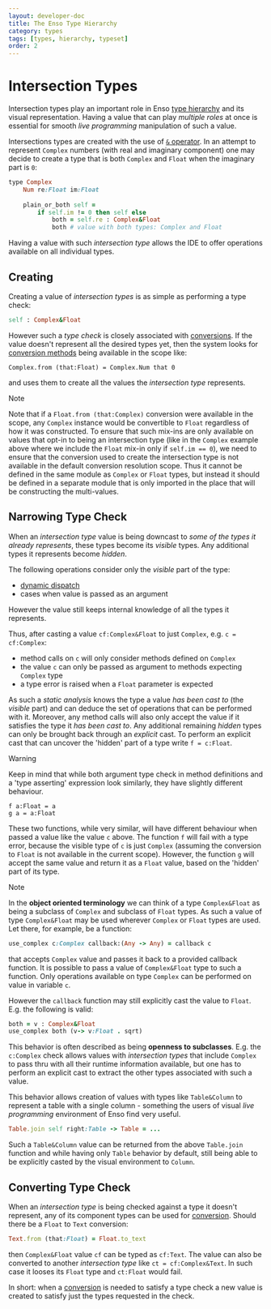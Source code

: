 ```yaml
---
layout: developer-doc
title: The Enso Type Hierarchy
category: types
tags: [types, hierarchy, typeset]
order: 2
---
```


# Intersection Types

Intersection types play an important role in Enso [type hierarchy](./hierarchy.md)
and its visual representation. Having a value that can play _multiple roles_
at once is essential for smooth _live programming_ manipulation of such a value.

Intersections types are created with the use of [`&` operator](./hierarchy.md#typeset-operators).
In an attempt to represent `Complex` numbers (with real and imaginary component)
one may decide to create a type that is both `Complex` and `Float` when the
imaginary part is `0`:
```ruby
type Complex
    Num re:Float im:Float
    
    plain_or_both self = 
        if self.im != 0 then self else
            both = self.re : Complex&Float
            both # value with both types: Complex and Float
```   
Having a value with such _intersection type_ allows the IDE to offer operations
available on all individual types.

## Creating

Creating a value of _intersection types_ is as simple as performing a type check:
```ruby
self : Complex&Float
```
However such a _type check_ is closely associated with [conversions](../syntax/conversions.md).
If the value doesn't represent all the desired types yet, then the system looks 
for [conversion methods](../syntax/conversions.md) being available in the scope like:
```
Complex.from (that:Float) = Complex.Num that 0
```
and uses them to create all the values the _intersection type_ represents.

> [!NOTE]
> Note that if a `Float.from (that:Complex)` conversion were available in the scope, 
> any `Complex` instance would be convertible to `Float` regardless of how it was constructed. 
> To ensure that such mix-ins are only available on values that opt-in to being 
> an intersection type (like in the `Complex` example above where we include 
> the `Float` mix-in only if `self.im == 0`), we need to ensure that the conversion 
> used to create the intersection type is not available in the default 
> conversion resolution scope. Thus it cannot be defined in the same module 
> as `Complex` or `Float` types, but instead it should be defined in a separate 
> module that is only imported in the place that will be constructing the multi-values.

<!--
Just as demonstrated at
https://github.com/enso-org/enso/commit/3d8a0e1b90b20cfdfe5da8d2d3950f644a4b45b8#diff-c6ef852899778b52ce6a11ebf9564d102c273021b212a4848b7678e120776287R23
-->

## Narrowing Type Check

When an _intersection type_ value is being downcast to _some of the types it already represents_,
these types become its _visible_ types. Any additional types it represents become _hidden_.

The following operations consider only the _visible_ part of the type:
- [dynamic dispatch](../types/dynamic-dispatch.md)
- cases when value is passed as an argument

However the value still keeps internal knowledge of all the types it represents.

Thus, after casting a value `cf:Complex&Float` to just `Complex`, e.g. `c = cf:Complex`:
- method calls on `c` will only consider methods defined on `Complex`
- the value `c` can only be passed as argument to methods expecting `Complex` type
- a type error is raised when a `Float` parameter is expected

As such a _static analysis_ knows the type a value _has been cast to_ (the _visible_ part)
and  can deduce the set of operations that can be performed with it. Moreover, any
method calls will also only accept the value if it satisfies the type it 
_has been cast to_. Any additional remaining _hidden_ types
can only be brought back through an _explicit_ cast.
To perform an explicit cast that can uncover the 'hidden' part of a type write
`f = c:Float`.

<!--
When #11828 is fixed.

- or inspect the types in a `case` expression, e.g.
  ```
  case c of
      f : Float -> f.sqrt
      _ -> "Not a float"
  ```
-->

> [!WARNING]
> Keep in mind that while both argument type check in method definitions and a 
> 'type asserting' expression look similarly, they have slightly different behaviour.
> ```
> f a:Float = a
> g a = a:Float
> ```
> These two functions, while very similar, will have different behaviour when 
> passed a value like the value `c` above. The function `f` will fail with 
> a type error, because the visible type of `c` is just `Complex` (assuming 
> the conversion to `Float` is not available in the current scope). 
> However, the function `g` will accept the same value and return it as 
> a `Float` value, based on the 'hidden' part of its type.

> [!NOTE]
> In the **object oriented terminology** we can think of
> a type `Complex&Float` as being a subclass of `Complex` and subclass of `Float` types.
> As such a value of type `Complex&Float` may be used wherever `Complex` or `Float` types
> are used. Let there, for example, be a function:
> ```ruby
> use_complex c:Complex callback:(Any -> Any) = callback c
> ```
> that accepts `Complex` value and passes it back to a provided callback function.
> It is possible to pass a value of `Complex&Float` type to such a function. Only
> operations available on type `Complex` can be performed on value in variable `c`.
>
> However the `callback` function may still explicitly cast the value to `Float`.
> E.g. the following is valid:
> ```ruby
> both = v : Complex&Float
> use_complex both (v-> v:Float . sqrt)
> ```
> This behavior is often described as being **openness to subclasses**. E.g. the `c:Complex` 
> check allows values with _intersection types_ that include `Complex` to pass thru with
> all their runtime information available,
> but one has to perform an explicit cast to extract the other types associated with
> such a value.

This behavior allows creation of values with types like `Table&Column` to represent a table
with a single column - something the users of visual _live programming_ environment of Enso find
very useful.
```ruby
Table.join self right:Table -> Table = ...
```
Such a `Table&Column` value can be returned from the above `Table.join` function and while
having only `Table` behavior by default, still being able to be explicitly casted by the visual environment
to `Column`. 

## Converting Type Check

When an _intersection type_ is being checked against a type it doesn't represent,
any of its component types can be used for [conversion](../syntax/conversions.md).
Should there be a `Float` to `Text` conversion:
```ruby
Text.from (that:Float) = Float.to_text
```
then `Complex&Float` value `cf` can be typed as `cf:Text`. The value can also
be converted to another _intersection type_ like `ct = cf:Complex&Text`. In such case
it looses its `Float` type and `ct:Float` would fail.

In short: when a [conversion](../syntax/conversions.md) is needed to satisfy a type check
a new value is created to satisfy just the types requested in the check.
